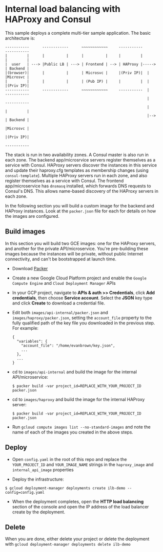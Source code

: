 # Internal load balancing with HAProxy and Consul
This sample deploys a complete multi-tier sample application. The basic architecture is:

```
-----------      ------------      ~~~~~~~~~~~~     -----------       -----------
|         |      |          |      |          |     |         |       |         |
|  user   | ---> |Public LB | ---> | Frontend | --> | HAProxy |-----> | Backend |
|(browser)|      |          |      | Microsvc |     |(Priv IP)|  |    |Microsvc |
|         |      |          |      | (Pub IP) |     |         |  |    |(Priv IP)|
-----------      ------------      ~~~~~~~~~~~~     -----------  |    -----------
                                                                 |    -----------
                                                                 |    |         |
                                                                 |--> | Backend |
                                                                      |Microsvc |
                                                                      |(Priv IP)|
                                                                      -----------
```

The stack is run in two availability zones. A Consul master is also run in each zone. The backend app/microsrvice servers register themselves as a service with Consul. HAProxy servers discover the instances in this service and update their haproxy.cfg templates as membership changes (using `consul-template`). Multiple HAProxy servers run in each zone, and also register themselves as a service with Consul. The frontend app/microservice has `dnsmasq` installed, which forwards DNS requests to Consul's DNS. This allows name-based discovery of the HAProxy servers in each zone.

In the following section you will build a custom image for the backend and HAProxy instances. Look at the `packer.json` file for each for details on how the images are configured.

## Build images
In this section you will build two GCE images: one for the HAProxy servers, and another for the private API/microservice. You're pre-building these images because the instances will be private, without public Internet connectivity, and can't be bootstrapped at launch time.

* Download [Packer](https://packer.io/)

* Create a new Google Cloud Platform project and enable the `Google Compute Engine` and `Cloud Deployment Manager` APIs

* In your GCP project, navigate to **APIs & auth >> Credentials**, click **Add credentials**, then choose **Service account**. Select the **JSON** key type and click **Create** to download a credential file.

* Edit both `images/api-internal/packer.json` and `images/haproxy/packer.json`, setting the `account_file` property to the fully qualified path of the key file you downloaded in the previous step. For example:

  ```
  {
    "variables": {
      "account_file": "/home/evanbrown/key.json",
      ...
    },
    ...
  }
  ```

* cd to `images/api-internal` and build the image for the internal API/microservice:

  ```
  $ packer build -var project_id=REPLACE_WITH_YOUR_PROJECT_ID packer.json
  ```

* cd to `images/haproxy` and build the image for the internal HAProxy server:

  ```
  $ packer build -var project_id=REPLACE_WITH_YOUR_PROJECT_ID packer.json
  ```

* Run `gcloud compute images list --no-standard-images` and note the name of each of the images you created in the above steps.

## Deploy
* Open `config.yaml` in the root of this repo and replace the `YOUR_PROJECT_ID` and `YOUR_IMAGE_NAME` strings in the `haproxy_image` and `internal_api_image` properties

* Deploy the infrastructure:

 ```
 $ gcloud deployment-manager deployments create ilb-demo --config=config.yaml
 ```

 * When the deployment completes, open the **HTTP load balancing** section of the console and open the IP address of the load balancer create by the deployment.

 ## Delete
 When you are done, either delete your project or delete the deployment with `gcloud deployment-manager deployments delete ilb-demo`
